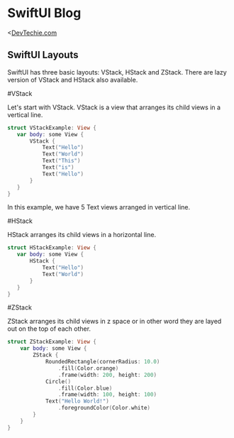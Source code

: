 # SwiftUI Blog

<[DevTechie.com](https://www.devtechie.com)


## SwiftUI Layouts

SwiftUI has three basic layouts: VStack, HStack and ZStack. There are lazy version of VStack and HStack also available. 

#VStack

Let's start with VStack. VStack is a view that arranges its child views in a vertical line. 

```swift
struct VStackExample: View {
   var body: some View {
       VStack {
           Text("Hello")
           Text("World")
           Text("This")
           Text("is")
           Text("Hello")
       }
   }
}
```
In this example, we have 5 Text views arranged in vertical line.

#HStack

HStack arranges its child views in a horizontal line.

```swift
struct HStackExample: View {
   var body: some View {
       HStack {
           Text("Hello")
           Text("World")
       }
   }
}
```

#ZStack

ZStack arranges its child views in z space or in other word they are layed out on the top of each other.
```swift
struct ZStackExample: View {
    var body: some View {
        ZStack {
            RoundedRectangle(cornerRadius: 10.0)
                .fill(Color.orange)
                .frame(width: 200, height: 200)
            Circle()
                .fill(Color.blue)
                .frame(width: 100, height: 100)
            Text("Hello World!")
                .foregroundColor(Color.white)
        }
    }
}
```
